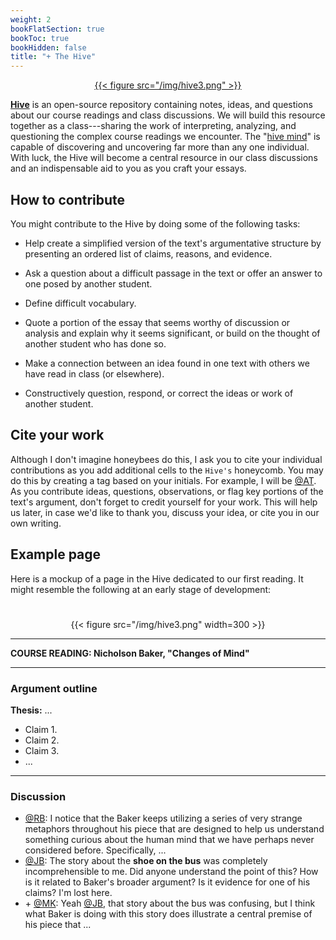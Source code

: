 ```yaml
---
weight: 2
bookFlatSection: true
bookToc: true
bookHidden: false
title: "+ The Hive"
---
```


[<div style="text-align:center">{{< figure src="/img/hive3.png" >}}</div>](https://canvas.dartmouth.edu)
 

[**Hive**](https://canvas.dartmouth.edu) is an open-source repository containing notes, ideas, and questions about our course readings and class discussions. We will build this resource together as a class---sharing the work of interpreting, analyzing, and questioning the complex course readings we encounter. The "[hive mind](https://www.merriam-webster.com/dictionary/hive%20mind)" is capable of discovering and uncovering far more than any one individual. With luck, the Hive will become a central resource in our class discussions and an indispensable aid to you as you craft your essays.

## How to contribute

You might contribute to the Hive by doing some of the following tasks:

- Help create a simplified version of the text's argumentative structure by presenting an ordered list of claims, reasons, and evidence. 

- Ask a question about a difficult passage in the text or offer an answer to one posed by another student.

- Define difficult vocabulary.

- Quote a portion of the essay that seems worthy of discussion or analysis and explain why it seems significant, or build on the thought of another student who has done so. 

- Make a connection between an idea found in one text with others we have read in class (or elsewhere).

- Constructively question, respond, or correct the ideas or work of another student.

## Cite your work

Although I don't imagine honeybees do this, I ask you to cite your individual contributions as you add additional cells to the `Hive's` honeycomb. You may do this by creating a tag based on your initials. For example, I will be [@AT](). As you contribute ideas, questions, observations, or flag key portions of the text's argument, don't forget to credit yourself for your work. This will help us later, in case we'd like to thank you, discuss your idea, or cite you in our own writing.

## Example page

Here is a mockup of a page in the Hive dedicated to our first reading. It might resemble the following at an early stage of development:

#

<div class="container">
        <div class="raised-edge">

<div style="text-align:center">{{< figure src="/img/hive3.png" width=300 >}}</div>

---

**COURSE READING: Nicholson Baker, "Changes of Mind"**

---

### Argument outline

**Thesis:** ...
- Claim 1.
- Claim 2.
- Claim 3.
- ...

---

### Discussion

- [@RB](): I notice that the Baker keeps utilizing a series of very strange metaphors throughout his piece that are designed to help us understand something curious about the human mind that we have perhaps never considered before. Specifically, ...
- [@JB](): The story about the **shoe on the bus** was completely incomprehensible to me. Did anyone understand the point of this? How is it related to Baker's broader argument? Is it evidence for one of his claims? I'm lost here.
- \+ [@MK](): Yeah [@JB](), that story about the bus was confusing, but I think what Baker is doing with this story does illustrate a central premise of his piece that ...
          <div class="edge-shadow"></div>
        </div>
      </div>

#




